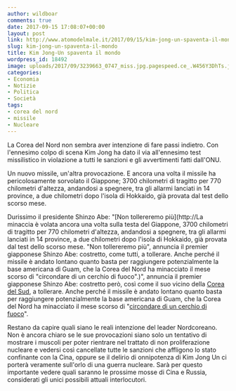 ```yaml
---
author: wildboar
comments: true
date: 2017-09-15 17:08:07+00:00
layout: post
link: http://www.atomodelmale.it/2017/09/15/kim-jong-un-spaventa-il-mondo/
slug: kim-jong-un-spaventa-il-mondo
title: Kim Jong-Un spaventa il mondo
wordpress_id: 18492
image: uploads/2017/09/3239663_0747_miss.jpg.pagespeed.ce_.W456Y3DhTs.jpg
categories:
- Economia
- Notizie
- Politica
- Società
tags:
- corea del nord
- missile
- Nucleare
---
```


La Corea del Nord non sembra aver intenzione di fare passi indietro. Con l'ennesimo colpo di scena Kim Jong ha dato il via all'ennesimo test missilistico in violazione a tutti le sanzioni e gli avvertimenti fatti dall'ONU.

Un nuovo missile, un'altra provocazione. E ancora una volta il missile ha pericolosamente sorvolato il Giappone; 3700 chilometri di tragitto per 770 chilometri d'altezza, andandosi a spegnere, tra gli allarmi lanciati in 14 province, a due chilometri dopo l'isola di Hokkaido, già provata dal test dello scorso mese.

Durissimo il presidente Shinzo Abe: "[Non tollereremo più](http://La minaccia è volata ancora una volta sulla testa del Giappone, 3700 chilometri di tragitto per 770 chilometri d'altezza, andandosi a spegnere, tra gli allarmi lanciati in 14 province, a due chilometri dopo l'isola di Hokkaido, già provata dal test dello scorso mese. "Non tollereremo più", annuncia il premier giapponese Shinzo Abe: costretto, come tutti, a tollerare. Anche perché il missile è andato lontano quanto basta per raggiungere potenzialmente la base americana di Guam, che la Corea del Nord ha minacciato il mese scorso di "circondare di un cerchio di fuoco".)", annuncia il premier giapponese Shinzo Abe: costretto però, così come il suo vicino della [Corea del Sud](http://www.tgcom24.mediaset.it/mondo/corea-del-nord-lanciato-nuovo-missile-ha-sorvolato-l-isola-di-hokkaido_3094645-201702a.shtml), a tollerare. Anche perché il missile è andato lontano quanto basta per raggiungere potenzialmente la base americana di Guam, che la Corea del Nord ha minacciato il mese scorso di "[circondare di un cerchio di fuoco](http://www.ansa.it/sito/notizie/mondo/asia/2017/09/15/corea-del-nord-lancia-nuovo-missile-intercontinentale_8a523b7e-1b9e-40ed-addf-3fa3b2ac602f.html)".

Restano da capire quali siano le reali intenzione del leader Nordcoreano. Non è ancora chiaro se le sue provocazioni siano solo un tentativo di mostrare i muscoli per poter rientrare nel trattato di non proliferazione nucleare e vedersi così cancellate tutte le sanzioni che affligono lo stato confinante con la Cina, oppure se il delirio di onnipotenza di Kim Jong Un ci porterà veramente sull'orlo di una guerra nucleare. Sarà per questo importante vedere quali saranno le prossime mosse di Cina e Russia, considerati gli unici possibili attuali interlocutori.
